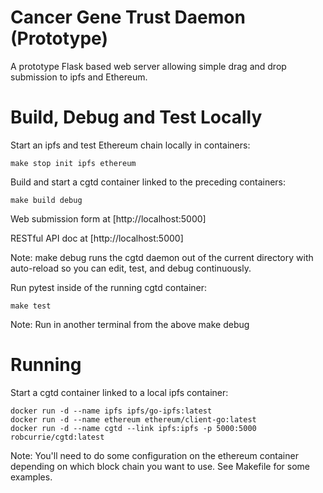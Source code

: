 # Cancer Gene Trust Daemon (Prototype)

A prototype Flask based web server allowing simple
drag and drop submission to ipfs and Ethereum.

# Build, Debug and Test Locally

Start an ipfs and test Ethereum chain locally in containers:

    make stop init ipfs ethereum

Build and start a cgtd container linked to the preceding containers:

    make build debug

Web submission form at [http://localhost:5000]

RESTful API doc at [http://localhost:5000]

Note: make debug runs the cgtd daemon out of the current
directory with auto-reload so you can edit, test, and debug
continuously.

Run pytest inside of the running cgtd container:

    make test

Note: Run in another terminal from the above make debug

# Running

Start a cgtd container linked to a local ipfs container:

    docker run -d --name ipfs ipfs/go-ipfs:latest
    docker run -d --name ethereum ethereum/client-go:latest
    docker run -d --name cgtd --link ipfs:ipfs -p 5000:5000 robcurrie/cgtd:latest

Note: You'll need to do some configuration on the ethereum container
depending on which block chain you want to use. See Makefile for some
examples.


